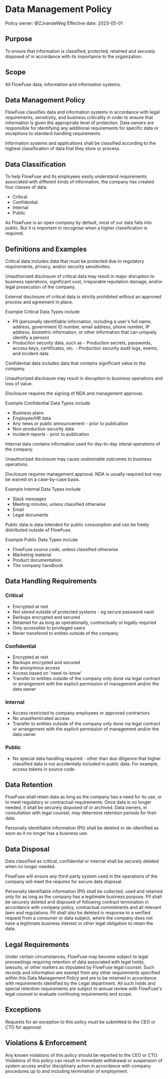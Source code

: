 # Data Management Policy

Policy owner: @ZJvandeWeg
Effective date: 2023-05-01

## Purpose

To ensure that information is classified, protected, retained and securely disposed of in accordance with its importance to the organization.

## Scope

All FlowFuse data, information and information systems.

## Data Management Policy

FlowFuse classifies data and information systems in accordance with legal requirements, sensitivity, and business criticality in order to ensure that information is given the appropriate level of protection. Data owners are responsible for identifying any additional requirements for specific data or exceptions to standard handling requirements.

Information systems and applications shall be classified according to the highest classification of data that they store or process.

## Data Classification

To help FlowFuse and its employees easily understand requirements associated with different kinds of information, the company has created four classes of data.

- Critical
- Confidential
- Internal
- Public

As FlowFuse is an open company by default, most of our data falls into public. But it is important to recognise when a higher classification is required.

## Definitions and Examples

Critical data includes data that must be protected due to regulatory requirements, privacy, and/or security sensitivities.

Unauthorized disclosure of critical data may result in major disruption to business operations, significant cost, irreparable reputation damage, and/or legal prosecution of the company.

External disclosure of critical data is strictly prohibited without an approved process and agreement in place.

Example Critical Data Types include

- PII (personally identifiable information, including a user's full name, address, government ID number, email address, phone number, IP address, biometric information, or other information that can uniquely identify a person)
- Production security data, such as - Production secrets, passwords, access keys, certificates, etc. - Production security audit logs, events, and incident data

Confidential data includes data that contains significant value to the company.

Unauthorized disclosure may result in disruption to business operations and loss of value.

Disclosure requires the signing of NDA and management approval.

Example Confidential Data Types include

- Business plans
- Employee/HR data
- Any news or public announcement - prior to publication
- Non-production security data
- Incident reports - prior to publication

Internal data contains information used for day-to-day interal operations of the company.

Unauthorized disclosure may cause undesirable outcomes to business operations.

Disclosure requires management approval. NDA is usually required but may be waived on a case-by-case basis.

Example Internal Data Types include

- Slack messages
- Meeting minutes, unless classified otherwise
- Email
- Legal documents

Public data is data intended for public consumption and can be freely distributed outside of FlowFuse.

Example Public Data Types include

- FlowFuse source code, unless classified otherwise
- Marketing material
- Product documentation
- The company handbook

## Data Handling Requirements

### Critical

- Encrypted at rest
- Not stored outside of protected systems - eg secure password vault
- Backups encrypted and secured
- Retained for as long as operationally, contractually or legally required
- Only accessible to privileged users
- Never transfered to entites outside of the company

### Confidential

- Encrypted at rest
- Backups encrypted and secured
- No anonymous access
- Access based on 'need-to-know'
- Transfer to entities outside of the company only done via legal contract or arrangement with the explicit permission of management and/or the data owner

### Internal

- Access restricted to company employees or approved contractors
- No unauthenticated access
- Transfer to entities outside of the company only done via legal contract or arrangement with the explicit permission of management and/or the data owner

### Public

- No special data handling required - other than due diligence that higher classified data is not accidentally included in public data. For example, access tokens in source code.

## Data Retention

FlowFuse shall retain data as long as the company has a need for its use, or to meet regulatory or contractual requirements. Once data is no longer needed, it shall be securely disposed of or archived. Data owners, in consultation with legal counsel, may determine retention periods for their data.

Personally identifiable information (PII) shall be deleted or de-identified as soon as it no longer has a business use.

## Data Disposal

Data classified as critical, confidential or internal shall be securely deleted when no longer needed.

FlowFuse will ensure any third-party system used in the operations of the company will meet the requires for secure data disposal.

Personally identifiable information (PII) shall be collected, used and retained only for as long as the company has a legitimate business purpose. PII shall be securely deleted and disposed of following contract termination in accordance with company policy, contractual commitments and all relevant laws and regulations. PII shall also be deleted in response to a verified request from a consumer or data subject, where the company does not have a legitimate business interest or other legal obligation to retain the data.

## Legal Requirements

Under certain circumstances, FlowFuse may become subject to legal proceedings requiring retention of data associated with legal holds, lawsuits, or other matters as stipulated by FlowFuse legal counsel. Such records and information are exempt from any other requirements specified within this Data Management Policy and are to be retained in accordance with requirements identified by the Legal department. All such holds and special retention requirements are subject to annual review with FlowFuse's legal counsel to evaluate continuing requirements and scope.

## Exceptions

Requests for an exception to this policy must be submitted to the CEO or CTO for approval.

## Violations & Enforcement

Any known violations of this policy should be reported to the CEO or CTO. Violations of this policy can result in immediate withdrawal or suspension of system access and/or disciplinary action in accordance with company procedures up to and including termination of employment.
